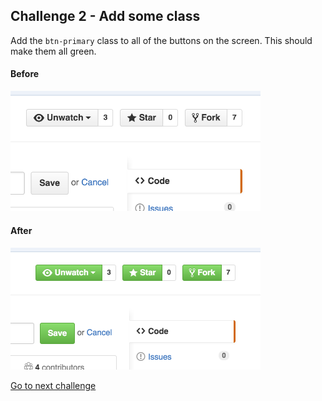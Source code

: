 ## Challenge 2 - Add some class
Add the `btn-primary` class to all of the buttons on the screen.  This should make them all green.

#### Before
<img src="img/2.png" width=400px>

<br>

#### After

<img src="img/2b.png" width=400p>

[Go to next challenge](challenge-3.md)
